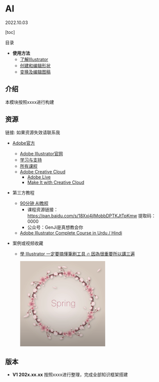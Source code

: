 # AI
2022.10.03

[toc]
<!--![AI导图概览](./resources/AI.png)-->

目录

* **使用方法**
  * [了解Illustrator](./notes/使用方法/了解Illustrator.md)
  * [创建和编辑形状](./notes/使用方法/创建和编辑形状.md)
  * [变换及编辑图稿](./notes/使用方法/变换及编辑图稿.md)

## 介绍

本模块按照xxxx进行构建
## 资源
链接:
如果资源失效请联系我

* [Adobe官方](https://www.adobe.com/cn/)

  * [Adobe Illustrator官网](https://www.adobe.com/cn/products/illustrator.html)
  * [学习与支持](https://helpx.adobe.com/cn/support/illustrator.html)
  * [所有课程](https://helpx.adobe.com/cn/illustrator/view-all-tutorials.html)
  * [Adobe Creative Cloud](https://www.youtube.com/c/AdobeCreativeCloud)
    * [Adobe Live](https://www.youtube.com/playlist?list=PLD8AMy73ZVxWSupN9leUtVksoLCawb1tB)
    * [Make It with Creative Cloud](https://www.youtube.com/playlist?list=PLD8AMy73ZVxWtUAf-Zzw6baso-4YgR4wz)

* 第三方教程
  * [90分钟 AI教程](https://www.bilibili.com/video/BV1cy4y1p7vp)
    * 课程资源链接：https://pan.baidu.com/s/18Xxi4jlMobbDPTKJtTpKmw 提取码：0000
    * 公众号：GenJi是真想教会你
  * [Adobe Illustrator Complete Course in Urdu / Hindi](https://www.youtube.com/playlist?list=PLW-zSkCnZ-gCq0DjkzY-YapCBEk0lA6lR)

* 案例或视频收藏

  * [學 Illustrator 一定要搞懂筆刷工具 🔥 因為很重要所以講三遍](https://www.youtube.com/watch?v=PK3MHtDKH9A)

    <img src="resources/image-20221001105240434.png" alt="image-20221001105240434" style="zoom:33%;" />


## 版本
 * **V1 202x.xx.xx**
按照xxxx进行整理，完成全部知识框架搭建